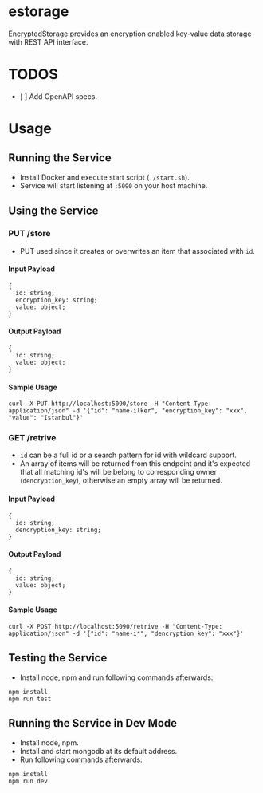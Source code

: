 # estorage
EncryptedStorage provides an encryption enabled key-value data storage with REST API interface.

# TODOS
- [ ] Add OpenAPI specs.

# Usage
## Running the Service
* Install Docker and execute start script (`./start.sh`).
* Service will start listening at `:5090` on your host machine.

## Using the Service
### PUT /store
- PUT used since it creates or overwrites an item that associated with `id`.
#### Input Payload
```
{
  id: string;
  encryption_key: string;
  value: object;
}
```
#### Output Payload
```
{
  id: string;
  value: object;
}
```
#### Sample Usage
```
curl -X PUT http://localhost:5090/store -H "Content-Type: application/json" -d '{"id": "name-ilker", "encryption_key": "xxx", "value": "Istanbul"}'
```

### GET /retrive
- `id` can be a full id or a search pattern for id with wildcard support.
- An array of items will be returned from this endpoint and it's expected that all matching id's will be belong to corresponding owner (`dencryption_key`), otherwise an empty array will be returned.
#### Input Payload
```
{
  id: string;
  dencryption_key: string;
}
```
#### Output Payload
```
{
  id: string;
  value: object;
}
```
#### Sample Usage
```
curl -X POST http://localhost:5090/retrive -H "Content-Type: application/json" -d '{"id": "name-i*", "dencryption_key": "xxx"}'
```

## Testing the Service
- Install node, npm and run following commands afterwards:
```
npm install
npm run test
```

## Running the Service in Dev Mode
- Install node, npm.
- Install and start mongodb at its default address.
- Run following commands afterwards:
```
npm install
npm run dev
```
